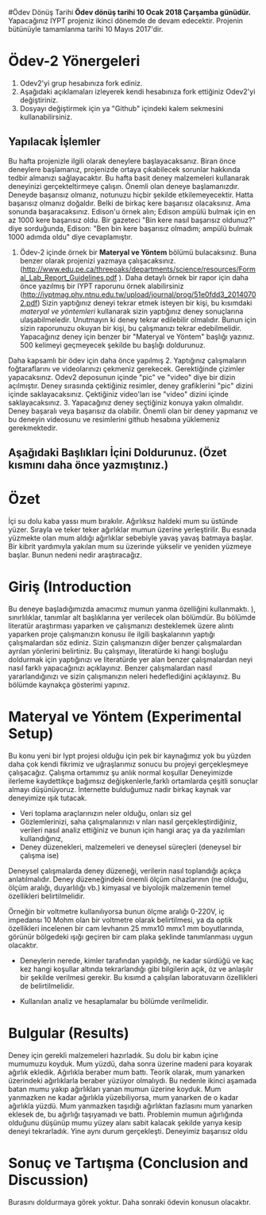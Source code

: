 #Ödev Dönüş Tarihi
**Ödev dönüş tarihi 10 Ocak 2018 Çarşamba günüdür.** Yapacağınız IYPT projeniz ikinci dönemde de devam edecektir. Projenin bütünüyle tamamlanma tarihi 10 Mayıs 2017'dir. 

# Ödev-2 Yönergeleri 
1. Odev2'yi grup hesabınıza fork ediniz. 
2. Aşağıdaki açıklamaları izleyerek kendi hesabınıza fork ettiğiniz Odev2'yi değiştiriniz. 
3. Dosyayı değiştirmek için ya "Github" içindeki kalem sekmesini kullanabilirsiniz. 

## Yapılacak İşlemler
Bu hafta projenizle ilgili olarak deneylere başlayacaksanız. Biran önce deneylere başlamanız, projenizde ortaya 
çıkabilecek sorunlar hakkında tedbir almanızı sağlayacaktır. Bu hafta basit deney malzemeleri kullanarak deneyinizi
gerçekteltirmeye çalışın. Önemli olan deneye başlamanızdır. Deneyde başarısız olmanız, notunuzu hiçbir şekilde etkilemeyecektir.
Hatta başarısız olmanız doğaldır. Belki de birkaç kere başarısız olacaksınız. Ama sonunda başaracaksınız. Edison'u örnek alın; 
Edison ampülü bulmak için en az 1000 kere başarısız oldu. Bir gazeteci "Bin kere nasıl başarısız oldunuz?" diye sorduğunda, 
Edison: "Ben bin kere başarısız olmadım; ampülü bulmak 1000 adımda oldu" diye cevaplamıştır. 

1. Ödev-2 içinde örnek bir **Materyal ve Yöntem** bölümü bulacaksınız. Buna benzer olarak projenizi yazmaya çalışacaksınız. (http://www.edu.pe.ca/threeoaks/departments/science/resources/Formal_Lab_Report_Guidelines.pdf ). Daha detaylı örnek bir rapor için daha önce yazılmış bir IYPT raporunu örnek alabilirsiniz (http://iyptmag.phy.ntnu.edu.tw/upload/journal/prog/51e0fdd3_20140702.pdf) Sizin yaptığınız deneyi tekrar etmek isteyen bir kişi, bu kısımdaki *materyal ve yöntemleri* kullanarak sizin yaptığınız deney sonuçlarına ulaşabilmeledir. Unutmayın ki deney tekrar edilebilir olmalıdır. Bunun için sizin raporunuzu okuyan bir kişi, bu çalışmanızı tekrar edebilmelidir. Yapacağınız deney için benzer bir "Materyal ve Yöntem" başlığı yazınız. 500 kelimeyi geçmeyecek şekilde bu başlığı doldurunuz. 

Daha kapsamlı bir ödev için daha önce yapılmış 
2. Yaptığınız çalışmaların foğtaraflarını ve videolarınızı çekmeniz gerekecek. Gerektiğinde çizimler yapacaksınız. Odev2 deposunun içinde "pic" ve "video" diye bir dizin açılmıştır. Deney sırasında çektiğiniz resimler, deney grafiklerini "pic" dizini içinde saklayacaksınız. Çektiğiniz video'ları ise "video" dizini içinde saklayacaksınız. 
3. Yapacağınız deney seçtiğiniz konuya yakın olmalıdır. Deney başaralı veya başarısız da olabilir. Önemli olan bir deney yapmanız ve bu deneyin videosunu ve resimlerini github hesabına yüklemeniz gerekmektedir. 

## Aşağıdaki Başlıkları İçini Doldurunuz. (Özet kısmını daha önce yazmıştınız.) 

# Özet  
İçi su dolu kaba yassı mum bırakılır. Ağırlıksız haldeki mum su üstünde yüzer. Sırayla ve teker teker ağırlıklar mumun üzerine yerleştirilir. Bu esnada yüzmekte olan mum aldığı ağırlıklar sebebiyle yavaş yavaş batmaya başlar. Bir kibrit yardımıyla yakılan mum su üzerinde yükselir ve yeniden yüzmeye başlar. Bunun nedeni nedir araştıracağız.
# Giriş (Introduction
Bu deneye başladığımızda amacımız mumun yanma özelliğini kullanmaktı.
), sınırlılıklar, tanımlar alt başlıklarına yer verilecek olan bölümdür.
Bu bölümde
literatür
araştırması yaparken ve çalışmanızı desteklemek üzere alıntı yaparken proje çalışmanızın 
konusu ile ilgili başkalarının yaptığı çalışmalardan söz ediniz. Sizin çalışmanızın 
diğer 
benzer çalışmalardan ayrılan 
yönlerini belirtiniz. Bu çalışmayı, 
literatürde
ki 
hangi boşluğu doldurmak için yaptığınızı ve 
literatürde
yer  alan 
benzer çalışmalardan neyi nasıl farklı yapacağınızı açıklayınız. Benzer çalışmalardan nasıl yararlandığınızı ve sizin 
çalışmanızın neleri hedeflediğini açıklayınız. Bu bölümde kaynakça gösterimi yapınız. 
# Materyal ve Yöntem (Experimental Setup)

Bu konu yeni bir Iypt projesi olduğu için pek bir kaynağımız yok bu yüzden daha çok kendi fikrimiz ve uğraşlarımız sonucu bu projeyi gerçekleşmeye çalışacağız.
Çalışma ortamımız şu anlık normal koşullar
Deneyimizde ilerleme kaydettikçe bağımsız değişkenlerle,farklı ortamlarda çeşitli sonuçlar almayı düşünüyoruz.
İnternette bulduğumuz nadir birkaç kaynak var deneyimize ışık tutacak.
* Veri toplama araçlarınızın neler olduğu, onları  siz gel
* Gözlemlerinizi, saha çalışmalarınızı v
nları nasıl gerçekleştirdiğiniz, verileri nasıl analiz ettiğiniz ve 
bunun için hangi araç ya da yazılımları kullandığınız,
* Deney düzenekleri, malzemeleri ve deneysel süreçleri (deneysel bir çalışma ise)

Deneysel çalışmalarda deney düzeneği, verilerin nasıl toplandığı açıkça anlatılmalıdır. Deney düzeneğindeki 
önemli ölçüm cihazlarının (ne olduğu, ölçüm aralığı, duyarlılığı vb.) kimyasal ve biyolojik malzemenin temel 
özellikleri  belirtilmelidir.  

Örneğin  bir voltmetre  kullanılıyorsa  bunun  ölçme  aralığı 0-220V, iç impedansı 10 Mohm olan bir voltmetre olarak belirtilmesi, ya da optik özellikleri incelenen bir cam 
levhanın 25 mmx10 mmx1 mm boyutlarında, görünür bölgedeki ışığı geçiren bir cam plaka şeklinde tanımlanması 
uygun olacaktır. 

* Deneylerin nerede, kimler tarafından yapıldığı, ne kadar sürdüğü ve kaç kez hangi koşullar altında 
tekrarlandığı gibi bilgilerin açık, öz ve anlaşılır bir şekilde verilmesi gerekir. Bu kısımd
a çalışılan 
laboratuvarın özellikleri de belirtilmelidir. 

* Kullanılan analiz ve hesaplamalar bu bölümde verilmelidir.

# Bulgular (Results)
Deney için gerekli malzemeleri hazırladık. Su dolu bir kabın içine mumumuzu koyduk. Mum yüzdü, daha sonra üzerine madeni para koyarak ağırlık ekledik. Ağırlıkla beraber mum battı. Teorik olarak, mum yanarken üzerindeki ağırlıklarla beraber yüzüyor olmalıydı. Bu nedenle ikinci aşamada batan mumu yakıp ağırlıkları yanan mumun üzerine koyduk. Mum yanmazken ne kadar ağırlıkla yüzebiliyorsa, mum yanarken de o kadar ağırlıkla yüzdü. Mum yanmazken taşıdığı ağırlıktan fazlasını mum yanarken eklesek de, bu ağırlığı taşıyamadı ve battı. Problemin mumun ağırlığında olduğunu düşünüp mumu yüzey alanı sabit kalacak şekilde yarıya kesip deneyi tekrarladık. Yine aynı durum gerçekleşti. Deneyimiz başarısız oldu 
# Sonuç ve Tartışma (Conclusion and Discussion) 
Burasını doldurmaya görek yoktur. Daha sonraki ödevin konusun olacaktır. 


